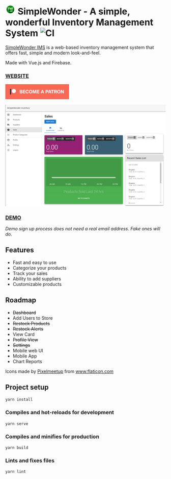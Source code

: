 # ![icon](https://raw.githubusercontent.com/dandansoysauce/winv/master/resources/icon-32.png "icon") SimpleWonder - A simple, wonderful Inventory Management System ![CI](https://github.com/dandansoysauce/winv/workflows/CI/badge.svg)

[SimpleWonder IMS](https://simplewonderims.online) is a web-based inventory management system that offers fast, simple and modern look-and-feel.

Made with Vue.js and Firebase.

### **[WEBSITE](https://simplewonderims.online)**

<a href="https://www.patreon.com/daniona">
<img src="https://raw.githubusercontent.com/dandansoysauce/winv/master/resources/patreon.png" alt="drawing" width="200"/>
</a>

![sample shot](https://raw.githubusercontent.com/dandansoysauce/winv/master/resources/sample-img-1.png)

### **[DEMO](https://simplewonder-inventory.web.app/)**
_Demo sign up process does not need a real email address. Fake ones will do._

## Features

* Fast and easy to use
* Categorize your products
* Track your sales
* Ability to add suppliers
* Customizable products

## Roadmap

* ~~Dashboard~~
* Add Users to Store
* ~~Restock Products~~
* ~~Restock Alerts~~
* View Card
* ~~Profile View~~
* ~~Settings~~
* Mobile web UI
* Mobile App
* Chart Reports

<div>Icons made by <a href="https://www.flaticon.com/authors/pixelmeetup" title="Pixelmeetup">Pixelmeetup</a> from <a href="https://www.flaticon.com/" title="Flaticon">www.flaticon.com</a></div>

## Project setup

```
yarn install
```

### Compiles and hot-reloads for development

```
yarn serve
```

### Compiles and minifies for production

```
yarn build
```

### Lints and fixes files

```
yarn lint
```

